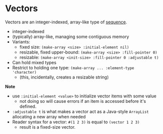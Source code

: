 # Vectors
Vectors are an integer-indexed, array-like type of [sequence](sequences.md).


  * integer-indexed
  * (typically) array-like, managing some contiguous memory
  * Variants:
    * fixed size: `(make-array <size> :initial-element nil)`
    * resizable, fixed upper-bound: `(make-array <size> :fill-pointer 0)`
    * resizable: `(make-array <init-size> :fill-pointer 0 :adjustable t)`
  * Can hold mixed types
  * Restrict to holding one type: `(make-array ... :element-type 'character)`
    * (this, incidentally, creates a resizable string)

**Note**

  * use `:initial-element <value>` to initialize vector items with some value
    * not doing so will cause errors if an item is accessed before it's defined.
  * `:adjustable t` is what makes a vector act as a Java-style `ArrayList` allocating a new array when needed
  * Reader syntax for a vector: `#(1 2 3)` is equal to `(vector 1 2 3)`
    * result is a fixed-size vector.